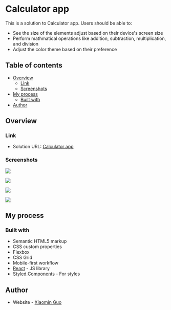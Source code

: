 # Calculator app

This is a solution to Calculator app. Users should be able to:

- See the size of the elements adjust based on their device's screen size
- Perform mathmatical operations like addition, subtraction, multiplication, and division
- Adjust the color theme based on their preference

## Table of contents

- [Overview](#overview)
  - [Link](#link)
  - [Screenshots](#screenshots)
- [My process](#my-process)
  - [Built with](#built-with)
- [Author](#author)

## Overview

### Link

- Solution URL: [Calculator app](https://calculator-app-aislandmin.vercel.app/)

### Screenshots

![](./screenshot1.png)

![](./screenshot2.png)

![](./screenshot3.png)

![](./screenshot4.png)

## My process

### Built with

- Semantic HTML5 markup
- CSS custom properties
- Flexbox
- CSS Grid
- Mobile-first workflow
- [React](https://reactjs.org/) - JS library
- [Styled Components](https://styled-components.com/) - For styles

## Author

- Website - [Xiaomin Guo](https://min-website-aislandmin.vercel.app/)
